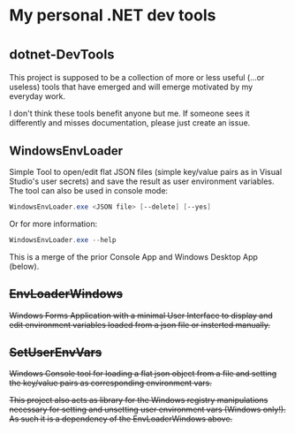 # My personal .NET dev tools
# <small>dotnet-DevTools</small>
This project is supposed to be a collection of more or less useful (...or useless) tools that have 
emerged and will emerge motivated by my everyday work.

I don't think these tools benefit anyone but me. If someone sees it differently and misses 
documentation, please just create an issue.

## WindowsEnvLoader
Simple Tool to open/edit flat JSON files (simple key/value pairs as in Visual Studio's user secrets)
and save the result as user environment variables.  
The tool can also be used in console mode:
```powershell
WindowsEnvLoader.exe <JSON file> [--delete] [--yes]
```

Or for more information:
```powershell
WindowsEnvLoader.exe --help
```

This is a merge of the prior Console App and Windows Desktop App (below).

## ~~EnvLoaderWindows~~
~~Windows Forms Application with a minimal User Interface to display and edit environment variables
loaded from a json file or insterted manually.~~

## ~~SetUserEnvVars~~
~~Windows Console tool for loading a flat json object from a file and setting the key/value pairs as
corresponding environment vars.~~

~~This project also acts as library for the Windows registry manipulations necessary for setting and 
unsetting user environment vars (Windows only!). As such it is a dependency of the EnvLoaderWindows 
above.~~
